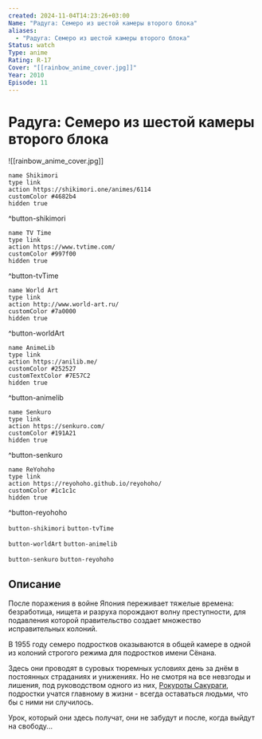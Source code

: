 ```yaml
---
created: 2024-11-04T14:23:26+03:00
Name: "Радуга: Семеро из шестой камеры второго блока"
aliases:
  - "Радуга: Семеро из шестой камеры второго блока"
Status: watch
Type: anime
Rating: R-17
Cover: "[[rainbow_anime_cover.jpg]]"
Year: 2010
Episode: 11
---
```


# Радуга: Семеро из шестой камеры второго блока

![[rainbow_anime_cover.jpg]]

```button
name Shikimori
type link
action https://shikimori.one/animes/6114
customColor #4682b4
hidden true
```
^button-shikimori

```button
name TV Time
type link
action https://www.tvtime.com/
customColor #997f00
hidden true
```
^button-tvTime

```button
name World Art
type link
action http://www.world-art.ru/
customColor #7a0000
hidden true
```
^button-worldArt

```button
name AnimeLib
type link
action https://anilib.me/
customColor #252527
customTextColor #7E57C2
hidden true
```
^button-animelib

```button
name Senkuro
type link
action https://senkuro.com/
customColor #191A21
hidden true
```
^button-senkuro

```button
name ReYohoho
type link
action https://reyohoho.github.io/reyohoho/
customColor #1c1c1c
hidden true
```
^button-reyohoho

`button-shikimori` `button-tvTime`

`button-worldArt` `button-animelib`

`button-senkuro` `button-reyohoho`

## Описание

После поражения в войне Япония переживает тяжелые времена: безработица, нищета и разруха порождают волну преступности, для подавления которой правительство создает множество исправительных колоний.

В 1955 году семеро подростков оказываются в общей камере в одной из колоний строгого режима для подростков имени Сёнана.

Здесь они проводят в суровых тюремных условиях день за днём в постоянных страданиях и унижениях. Но не смотря на все невзгоды и лишения, под руководством одного из них, [Рокуроты Сакураги](https://shikimori.one/characters/31741-rokurouta-sakuragi), подростки учатся главному в жизни - всегда оставаться людьми, что бы с ними ни случилось.

Урок, который они здесь получат, они не забудут и после, когда выйдут на свободу...

